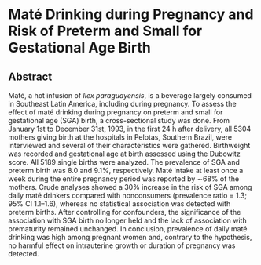 # Maté Drinking during Pregnancy and Risk of Preterm and Small for Gestational Age Birth

## Abstract

Maté, a hot infusion of _Ilex paraguayensis_, is a beverage largely consumed in Southeast Latin America, including during pregnancy. To assess the effect of maté drinking during pregnancy on preterm and small for gestational age (SGA) birth, a cross-sectional study was done. From January 1st to December 31st, 1993, in the first 24 h after delivery, all 5304 mothers giving birth at the hospitals in Pelotas, Southern Brazil, were interviewed and several of their characteristics were gathered. Birthweight was recorded and gestational age at birth assessed using the Dubowitz score. All 5189 single births were analyzed. The prevalence of SGA and preterm birth was 8.0 and 9.1%, respectively. Maté intake at least once a week during the entire pregnancy period was reported by ∼68% of the mothers. Crude analyses showed a 30% increase in the risk of SGA among daily maté drinkers compared with nonconsumers (prevalence ratio = 1.3; 95% CI 1.1–1.6), whereas no statistical association was detected with preterm births. After controlling for confounders, the significance of the association with SGA birth no longer held and the lack of association with prematurity remained unchanged. In conclusion, prevalence of daily maté drinking was high among pregnant women and, contrary to the hypothesis, no harmful effect on intrauterine growth or duration of pregnancy was detected. 